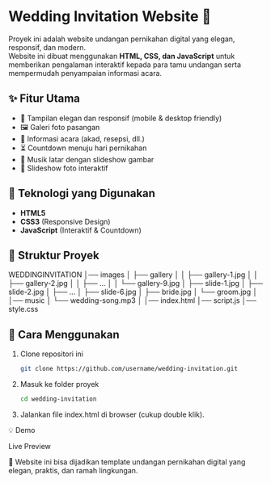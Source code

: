 # Wedding Invitation Website 💍

Proyek ini adalah website undangan pernikahan digital yang elegan, responsif, dan modern.  
Website ini dibuat menggunakan **HTML, CSS, dan JavaScript** untuk memberikan pengalaman interaktif kepada para tamu undangan serta mempermudah penyampaian informasi acara.

## ✨ Fitur Utama
- 🎨 Tampilan elegan dan responsif (mobile & desktop friendly)
- 🖼️ Galeri foto pasangan
- 📅 Informasi acara (akad, resepsi, dll.)
- ⏳ Countdown menuju hari pernikahan
- 🎵 Musik latar dengan slideshow gambar
- 📸 Slideshow foto interaktif

## 🚀 Teknologi yang Digunakan
- **HTML5**  
- **CSS3** (Responsive Design)  
- **JavaScript** (Interaktif & Countdown)  

## 📂 Struktur Proyek

WEDDINGINVITATION
│── images
│ ├── gallery
│ │ ├── gallery-1.jpg
│ │ ├── gallery-2.jpg
│ │ ├── ...
│ │ └── gallery-9.jpg
│ ├── slide-1.jpg
│ ├── slide-2.jpg
│ ├── ...
│ ├── slide-6.jpg
│ ├── bride.jpg
│ └── groom.jpg
│
│── music
│ └── wedding-song.mp3
│
│── index.html
│── script.js
│── style.css


## 📖 Cara Menggunakan
1. Clone repositori ini  
   ```bash
   git clone https://github.com/username/wedding-invitation.git

2. Masuk ke folder proyek
   ```bash
   cd wedding-invitation

3. Jalankan file index.html di browser (cukup double klik).

💡 Demo

Live Preview

🎉 Website ini bisa dijadikan template undangan pernikahan digital yang elegan, praktis, dan ramah lingkungan.
